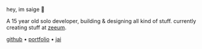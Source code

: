 hey, im saige 👋

A 15 year old solo developer, building & designing all kind of stuff.
currently creating stuff at [zeeum](https://github.com/zeeum).

[github](https://github.com/kttykat) • [portfolio](https://kat.pics) • [jai](https://jai.kat.pics)